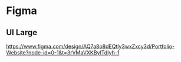 # Figma

## UI Large
https://www.figma.com/design/AQ7a8o8dEQtly3wxZxcy3d/Portfolio-Website?node-id=0-1&t=3rVMaVXKByITdIyh-1